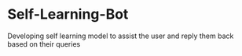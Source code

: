 # Self-Learning-Bot
Developing self learning model to assist the user and reply them back based on their queries  
